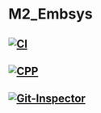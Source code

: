 # M2_Embsys

## [![CI](https://github.com/sivamahanthi/M2_Embsys/actions/workflows/CI.yml/badge.svg)](https://github.com/sivamahanthi/M2_Embsys/actions/workflows/CI.yml)

## [![CPP](https://github.com/sivamahanthi/M2_Embsys/actions/workflows/CPP.yml/badge.svg)](https://github.com/sivamahanthi/M2_Embsys/actions/workflows/CPP.yml)

## [![Git-Inspector](https://github.com/sivamahanthi/M2_Embsys/actions/workflows/Git-Inspector.yml/badge.svg)](https://github.com/sivamahanthi/M2_Embsys/actions/workflows/Git-Inspector.yml)

